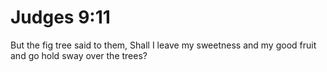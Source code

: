 # Judges 9:11

But the fig tree said to them, Shall I leave my sweetness and my good fruit and go hold sway over the trees?
